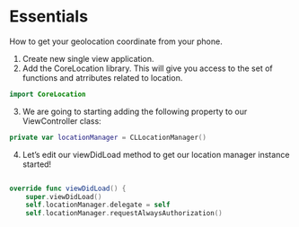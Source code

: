 # Essentials 

How to get your geolocation coordinate from your phone.

1. Create new single view application.
2. Add the CoreLocation library.  This will give you access to the set of functions and atrributes related to location.

```swift 
import CoreLocation
```

3.  We are going to starting adding the following property to our ViewController class:

```swift 
private var locationManager = CLLocationManager() 
```

4. Let’s edit our viewDidLoad method to get our location manager instance started!

```swift

override func viewDidLoad() {
    super.viewDidLoad()
    self.locationManager.delegate = self
    self.locationManager.requestAlwaysAuthorization()

```
